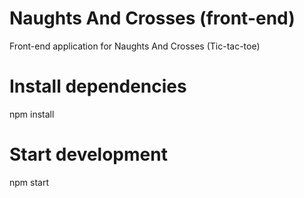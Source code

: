 # Naughts And Crosses (front-end)
Front-end application for Naughts And Crosses (Tic-tac-toe)

# Install dependencies
npm install

# Start development
npm start

